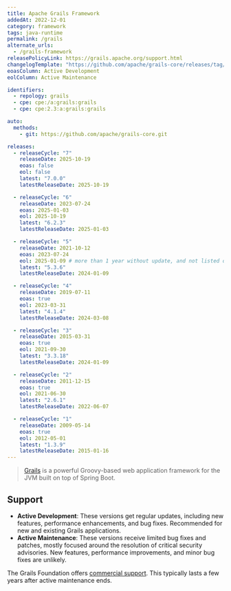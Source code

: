 ```yaml
---
title: Apache Grails Framework
addedAt: 2022-12-01
category: framework
tags: java-runtime
permalink: /grails
alternate_urls:
  - /grails-framework
releasePolicyLink: https://grails.apache.org/support.html
changelogTemplate: "https://github.com/apache/grails-core/releases/tag/v__LATEST__"
eoasColumn: Active Development
eolColumn: Active Maintenance

identifiers:
  - repology: grails
  - cpe: cpe:/a:grails:grails
  - cpe: cpe:2.3:a:grails:grails

auto:
  methods:
    - git: https://github.com/apache/grails-core.git

releases:
  - releaseCycle: "7"
    releaseDate: 2025-10-19
    eoas: false
    eol: false
    latest: "7.0.0"
    latestReleaseDate: 2025-10-19

  - releaseCycle: "6"
    releaseDate: 2023-07-24
    eoas: 2025-01-03
    eol: 2025-10-19
    latest: "6.2.3"
    latestReleaseDate: 2025-01-03

  - releaseCycle: "5"
    releaseDate: 2021-10-12
    eoas: 2023-07-24
    eol: 2025-01-09 # more than 1 year without update, and not listed on https://grails.apache.org/download.html anymore
    latest: "5.3.6"
    latestReleaseDate: 2024-01-09

  - releaseCycle: "4"
    releaseDate: 2019-07-11
    eoas: true
    eol: 2023-03-31
    latest: "4.1.4"
    latestReleaseDate: 2024-03-08

  - releaseCycle: "3"
    releaseDate: 2015-03-31
    eoas: true
    eol: 2021-09-30
    latest: "3.3.18"
    latestReleaseDate: 2024-01-09

  - releaseCycle: "2"
    releaseDate: 2011-12-15
    eoas: true
    eol: 2021-06-30
    latest: "2.6.1"
    latestReleaseDate: 2022-06-07

  - releaseCycle: "1"
    releaseDate: 2009-05-14
    eoas: true
    eol: 2012-05-01
    latest: "1.3.9"
    latestReleaseDate: 2015-01-16
---
```


> [Grails](https://grails.apache.org/) is a powerful Groovy-based web application framework for the JVM
> built on top of Spring Boot.

## Support

- **Active Development**: These versions get regular updates, including new features, performance
  enhancements, and bug fixes. Recommended for new and existing Grails applications.
- **Active Maintenance**: These versions receive limited bug fixes and patches, mostly focused
  around the resolution of critical security advisories. New features, performance improvements,
  and minor bug fixes are unlikely.

The Grails Foundation offers [commercial support](https://grails.org/support.html#standard). This typically
lasts a few years after active maintenance ends.
